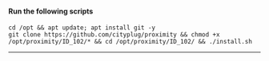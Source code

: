 #### Run the following scripts
    cd /opt && apt update; apt install git -y 
    git clone https://github.com/cityplug/proximity && chmod +x /opt/proximity/ID_102/* && cd /opt/proximity/ID_102/ && ./install.sh
------------------------------------------------------------------------------

##### 